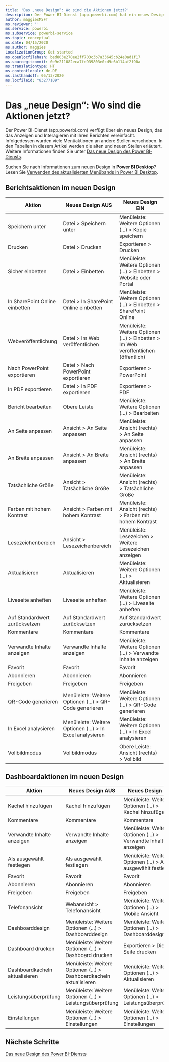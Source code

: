 ```yaml
---
title: 'Das „neue Design“: Wo sind die Aktionen jetzt?'
description: Der Power BI-Dienst (app.powerbi.com) hat ein neues Design, weshalb sich viele Aktionen nun an anderer Stelle befinden. Dieser Artikel enthält Tabellen, in denen die alten Stellen mit den neuen verglichen werden.
author: maggiesMSFT
ms.reviewer: ''
ms.service: powerbi
ms.subservice: powerbi-service
ms.topic: conceptual
ms.date: 04/15/2020
ms.author: maggies
LocalizationGroup: Get started
ms.openlocfilehash: bed803e270ee2ff703c3b7a33645cb24e0ad1f17
ms.sourcegitcommit: 0e9e211082eca7fd939803e0cd9c6b114af2f90a
ms.translationtype: HT
ms.contentlocale: de-DE
ms.lasthandoff: 05/13/2020
ms.locfileid: "83277109"
---
```

# <a name="the-new-look-where-did-the-actions-go"></a>Das „neue Design“: Wo sind die Aktionen jetzt?

Der Power BI-Dienst (app.powerbi.com) verfügt über ein neues Design, das das Anzeigen und Interagieren mit Ihren Berichten vereinfacht. Infolgedessen wurden viele Menüaktionen an andere Stellen verschoben. In den Tabellen in diesem Artikel werden die alten und neuen Stellen erläutert. Weitere Informationen finden Sie unter [Das neue Design des Power BI-Diensts](service-new-look.md).

Suchen Sie nach Informationen zum neuen Design in **Power BI Desktop**? Lesen Sie [Verwenden des aktualisierten Menübands in Power BI Desktop](create-reports/desktop-ribbon.md).

## <a name="report-actions-in-the-new-look"></a>Berichtsaktionen im neuen Design

|Aktion  |Neues Design AUS  |Neues Design EIN  |
|---------|---------|---------|
| Speichern unter | Datei > Speichern unter  | Menüleiste: Weitere Optionen (...) > Kopie speichern |
| Drucken | Datei > Drucken | Exportieren > Drucken |
| Sicher einbetten | Datei > Einbetten | Menüleiste: Weitere Optionen (...) > Einbetten > Website oder Portal |
| In SharePoint Online einbetten | Datei > In SharePoint Online einbetten | Menüleiste: Weitere Optionen (...) > Einbetten > SharePoint Online |
| Webveröffentlichung | Datei > Im Web veröffentlichen | Menüleiste: Weitere Optionen (...) > Einbetten > Im Web veröffentlichen (öffentlich) |
| Nach PowerPoint exportieren | Datei > Nach PowerPoint exportieren | Exportieren > PowerPoint |
| In PDF exportieren | Datei > In PDF exportieren | Exportieren > PDF |
|Bericht bearbeiten  | Obere Leiste   | Menüleiste: Weitere Optionen (...) > Bearbeiten |
| An Seite anpassen | Ansicht > An Seite anpassen | Menüleiste: Ansicht (rechts) > An Seite anpassen |
| An Breite anpassen | Ansicht > An Breite anpassen | Menüleiste: Ansicht (rechts) > An Breite anpassen |
| Tatsächliche Größe | Ansicht > Tatsächliche Größe | Menüleiste: Ansicht (rechts) > Tatsächliche Größe |
| Farben mit hohem Kontrast | Ansicht > Farben mit hohem Kontrast | Menüleiste: Ansicht (rechts) > Farben mit hohem Kontrast |
| Lesezeichenbereich | Ansicht > Lesezeichenbereich |  Menüleiste: Lesezeichen > Weitere Lesezeichen anzeigen |
| Aktualisieren | Aktualisieren | Menüleiste: Weitere Optionen (...) > Aktualisieren |
| Liveseite anheften | Liveseite anheften | Menüleiste: Weitere Optionen (...) > Liveseite anheften |
| Auf Standardwert zurücksetzen | Auf Standardwert zurücksetzen | Auf Standardwert zurücksetzen |
| Kommentare | Kommentare | Kommentare |
| Verwandte Inhalte anzeigen | Verwandte Inhalte anzeigen | Menüleiste: Weitere Optionen (...) > Verwandte Inhalte anzeigen |
| Favorit | Favorit | Favorit |
| Abonnieren | Abonnieren |Abonnieren |
| Freigeben | Freigeben | Freigeben |
| QR-Code generieren | Menüleiste: Weitere Optionen (...) > QR-Code generieren | Menüleiste: Weitere Optionen (...) > QR-Code generieren |
| In Excel analysieren | Menüleiste: Weitere Optionen (...) > In Excel analysieren | Menüleiste: Weitere Optionen (...) > In Excel analysieren |
| Vollbildmodus | Vollbildmodus | Obere Leiste: Ansicht (rechts) > Vollbild |

## <a name="dashboard-actions-in-the-new-look"></a>Dashboardaktionen im neuen Design

|Aktion  |Neues Design AUS  |Neues Design EIN  |
|---------|---------|---------|
| Kachel hinzufügen | Kachel hinzufügen | Menüleiste: Weitere Optionen (...) > Kachel hinzufügen |
| Kommentare | Kommentare | Kommentare |
| Verwandte Inhalte anzeigen | Verwandte Inhalte anzeigen | Menüleiste: Weitere Optionen (...) > Verwandte Inhalte anzeigen |
| Als ausgewählt festlegen | Als ausgewählt festlegen| Menüleiste: Weitere Optionen (...) > Als ausgewählt festlegen|
| Favorit | Favorit | Favorit |
| Abonnieren | Abonnieren |Abonnieren |
| Freigeben | Freigeben | Freigeben |
| Telefonansicht | Webansicht > Telefonansicht | Menüleiste: Weitere Optionen (...) > Mobile Ansicht |
| Dashboarddesign | Menüleiste: Weitere Optionen (...) > Dashboarddesign | Menüleiste: Weitere Optionen (...) > Dashboarddesign |
| Dashboard drucken | Menüleiste: Weitere Optionen (...) > Dashboard drucken | Exportieren > Diese Seite drucken |
| Dashboardkacheln aktualisieren | Menüleiste: Weitere Optionen (...) > Dashboardkacheln aktualisieren | Menüleiste: Weitere Optionen (...) > Aktualisieren |
| Leistungsüberprüfung | Menüleiste: Weitere Optionen (...) > Leistungsüberprüfung | Menüleiste: Weitere Optionen (...) > Leistungsüberprüfung |
| Einstellungen | Menüleiste: Weitere Optionen (...) > Einstellungen | Menüleiste: Weitere Optionen (...) > Einstellungen |

## <a name="next-steps"></a>Nächste Schritte

[Das neue Design des Power BI-Diensts](service-new-look.md)
